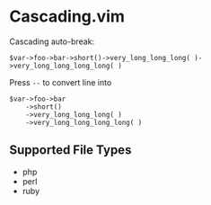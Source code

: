 


# Cascading.vim

Cascading auto-break:

    $var->foo->bar->short()->very_long_long_long( )->very_long_long_long_long( )

Press `--` to convert line into

    $var->foo->bar
        ->short()
        ->very_long_long_long( )
        ->very_long_long_long_long( )


## Supported File Types

* php
* perl
* ruby
